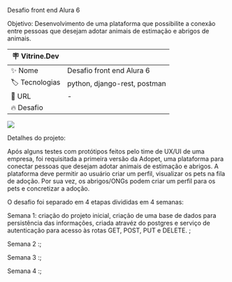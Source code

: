 Desafio front end Alura 6

Objetivo: Desenvolvimento de uma plataforma que possibilite a conexão entre pessoas que desejam adotar animais de estimação e abrigos de animais.

| :placard: Vitrine.Dev |     |
| -------------  | --- |
| :sparkles: Nome        | Desafio front end Alura 6
| :label: Tecnologias | python, django-rest, postman
| :rocket: URL         | -
| :fire: Desafio     |  

<!-- Inserir imagem com a #vitrinedev ao final do link -->
![](https://i.imgur.com/FnZnU4h.png#vitrinedev)

Detalhes do projeto:

Após alguns testes com protótipos feitos pelo time de UX/UI de uma empresa, foi requisitada a primeira versão da Adopet, uma plataforma para conectar pessoas que desejam adotar animais de estimação e abrigos. A plataforma deve permitir ao usuário criar um perfil, visualizar os pets na fila de adoção. Por sua vez, os abrigos/ONGs podem criar um perfil para os pets e concretizar a adoção.

O desafio foi separado em 4 etapas divididas em 4 semanas:

Semana 1: criação do projeto inicial, criação de uma base de dados para persistência das informações, criada atravéz do postgres e serviço de autenticação para acesso às rotas GET, POST, PUT e DELETE. ;

Semana 2 :;

Semana 3 :;

Semana 4 :;

